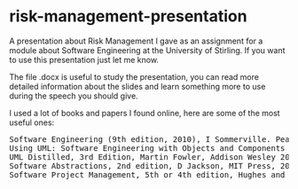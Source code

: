 risk-management-presentation
============================

A presentation about Risk Management I gave as an assignment for a module about Software Engineering at the University of Stirling. If you want to use this presentation just let me know.

The file .docx is useful to study the presentation, you can read more detailed information about the slides and learn something more to use during the speech you should give.

I used a lot of books and papers I found online, here are some of the most useful ones:
<pre>
Software Engineering (9th edition, 2010), I Sommerville. Pearson, ISBN 0-137-05346-0
Using UML: Software Engineering with Objects and Components (2nd edition), P Stevens, Addison-Wesley, 2006, ISBN 0-321-26967-5
UML Distilled, 3rd Edition, Martin Fowler, Addison Wesley 2003, ISBN13: 9780321193681, ISBN10: 0321193687
Software Abstractions, 2nd edition, D Jackson, MIT Press, 2011, ISBN 0262017156
Software Project Management, 5th or 4th edition, Hughes and Cotterell, McGraw-Hill
</pre>
